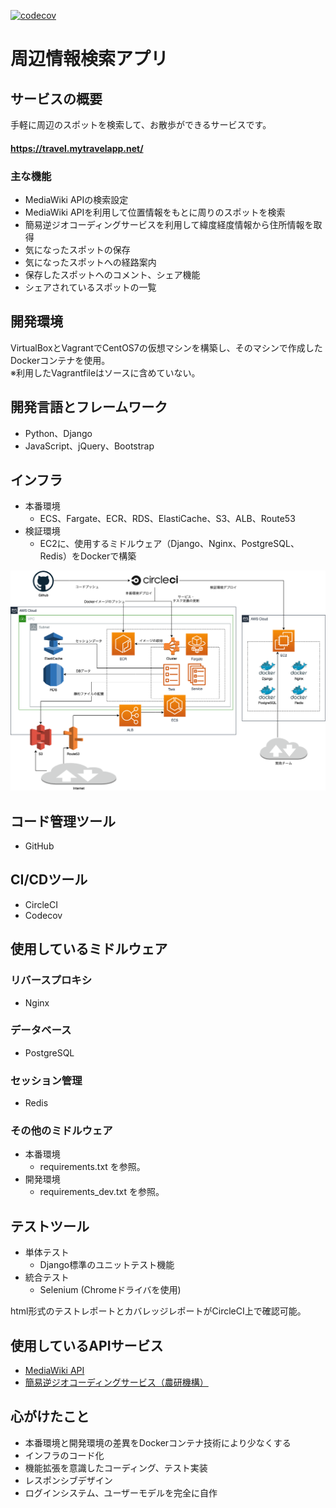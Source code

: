 [![codecov](https://codecov.io/gh/yuki0417/travel-app/branch/master/graph/badge.svg)](https://codecov.io/gh/yuki0417/travel-app)

# 周辺情報検索アプリ

## サービスの概要
手軽に周辺のスポットを検索して、お散歩ができるサービスです。
#### https://travel.mytravelapp.net/

### 主な機能

- MediaWiki APIの検索設定
- MediaWiki APIを利用して位置情報をもとに周りのスポットを検索
- 簡易逆ジオコーディングサービスを利用して緯度経度情報から住所情報を取得
- 気になったスポットの保存
- 気になったスポットへの経路案内
- 保存したスポットへのコメント、シェア機能
- シェアされているスポットの一覧

## 開発環境
VirtualBoxとVagrantでCentOS7の仮想マシンを構築し、そのマシンで作成したDockerコンテナを使用。
<br>
※利用したVagrantfileはソースに含めていない。

## 開発言語とフレームワーク
- Python、Django
- JavaScript、jQuery、Bootstrap

## インフラ
- 本番環境
    - ECS、Fargate、ECR、RDS、ElastiCache、S3、ALB、Route53
- 検証環境
    - EC2に、使用するミドルウェア（Django、Nginx、PostgreSQL、Redis）をDockerで構築

![system_architecture.png](https://github.com/yuki0417/travel-app/blob/master/system_architecture.png?raw=true)

## コード管理ツール
- GitHub

## CI/CDツール
- CircleCI
- Codecov

## 使用しているミドルウェア

### リバースプロキシ
- Nginx

### データベース
- PostgreSQL

### セッション管理
- Redis

### その他のミドルウェア
- 本番環境
    - requirements.txt を参照。
- 開発環境
    - requirements_dev.txt を参照。

## テストツール
- 単体テスト
    - Django標準のユニットテスト機能
- 統合テスト
    - Selenium (Chromeドライバを使用)

html形式のテストレポートとカバレッジレポートがCircleCI上で確認可能。

## 使用しているAPIサービス
- [MediaWiki API](https://www.mediawiki.org/wiki/API:Main_page)
- [簡易逆ジオコーディングサービス（農研機構）](https://www.finds.jp/rgeocode/index.html)

## 心がけたこと
- 本番環境と開発環境の差異をDockerコンテナ技術により少なくする
- インフラのコード化
- 機能拡張を意識したコーディング、テスト実装
- レスポンシブデザイン
- ログインシステム、ユーザーモデルを完全に自作
